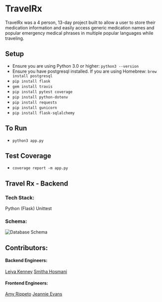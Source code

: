 # TravelRx

TravelRx was a 4 person, 13-day project built to allow a user to store their medication information and easily access generic medication names and popular emergency medical phrases in multiple popular languages while traveling.

## Setup
* Ensure you are using Python 3.0 or higher: `python3 --version`
* Ensure you have postgresql installed. If you are using Homebrew: `brew install postgresql`
* `pip install flask`
* `gem install travis`
* `pip install pytest coverage`
* `pip install python-dotenv`
* `pip install requests`
* `pip install gunicorn`
* `pip install flask-sqlalchemy`

## To Run
* `python3 app.py`

## Test Coverage
* `coverage report -m app.py`

## Travel Rx - Backend

### Tech Stack:
Python (Flask)
Unittest 

### Schema:
![Database Schema](https://user-images.githubusercontent.com/45922590/71044601-53988b00-20ef-11ea-9f6d-84cdc4d071e5.png)

## Contributors:
#### Backend Engineers:
[Leiya Kenney](https://github.com/leiyakenney)
[Smitha Hosmani](https://github.com/hsmitha26)

#### Frontend Engineers:
[Amy Rippeto](https://github.com/aripp2)
[Jeannie Evans](https://github.com/jmevans0211)
